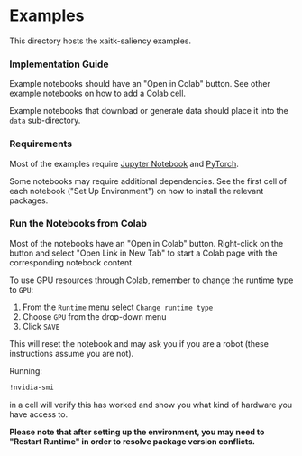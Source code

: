 # Examples

This directory hosts the xaitk-saliency examples.

### Implementation Guide

Example notebooks should have an "Open in Colab" button. See other example
notebooks on how to add a Colab cell.

Example notebooks that download or generate data should place it into the `data`
sub-directory.

### Requirements

Most of the examples require [Jupyter Notebook](https://jupyter.org/) and
[PyTorch](https://pytorch.org/).

Some notebooks may require additional dependencies. See the first cell of each
notebook ("Set Up Environment") on how to install the relevant packages.

### Run the Notebooks from Colab

Most of the notebooks have an "Open in Colab" button. Right-click on the button
and select "Open Link in New Tab" to start a Colab page with the corresponding
notebook content.

To use GPU resources through Colab, remember to change the runtime type to
`GPU`:

1. From the `Runtime` menu select `Change runtime type`
2. Choose `GPU` from the drop-down menu
3. Click `SAVE`

This will reset the notebook and may ask you if you are a robot (these
instructions assume you are not).

Running:

```bash
!nvidia-smi
```

in a cell will verify this has worked and show you what kind of hardware you
have access to.

**Please note that after setting up the environment, you may need to "Restart
Runtime" in order to resolve package version conflicts.**
